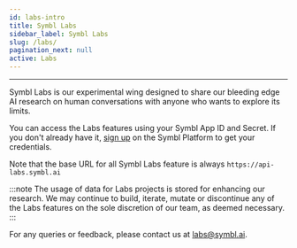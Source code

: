 ```yaml
---
id: labs-intro
title: Symbl Labs
sidebar_label: Symbl Labs
slug: /labs/
pagination_next: null 
active: Labs
---
```

---
Symbl Labs is our experimental wing designed to share our bleeding edge AI research on human conversations with anyone who wants to explore its limits.
 
You can access the Labs features using your Symbl App ID and Secret. If you don't already have it, [sign up](https://platform.symbl.ai/#/signup) on the Symbl Platform to get your credentials.

Note that the base URL for all Symbl Labs feature is always `https://api-labs.symbl.ai`
 
:::note
The usage of data for Labs projects is stored for enhancing our research. We may continue to build, iterate, mutate or discontinue any of the Labs features on the sole discretion of our team, as deemed necessary.
:::
 
For any queries or feedback, please contact us at labs@symbl.ai.
